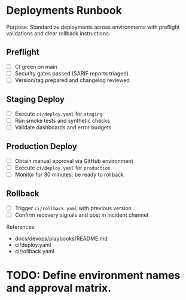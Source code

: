 # Deployments Runbook

Purpose: Standardize deployments across environments with preflight validations and clear rollback instructions.

## Preflight
- [ ] CI green on main
- [ ] Security gates passed (SARIF reports triaged)
- [ ] Version/tag prepared and changelog reviewed

## Staging Deploy
- [ ] Execute `ci/deploy.yaml` for `staging`
- [ ] Run smoke tests and synthetic checks
- [ ] Validate dashboards and error budgets

## Production Deploy
- [ ] Obtain manual approval via GitHub environment
- [ ] Execute `ci/deploy.yaml` for `production`
- [ ] Monitor for 30 minutes; be ready to rollback

## Rollback
- [ ] Trigger `ci/rollback.yaml` with previous version
- [ ] Confirm recovery signals and post in incident channel

References
- docs/devops/playbooks/README.md
- ci/deploy.yaml
- ci/rollback.yaml

# TODO: Define environment names and approval matrix.
